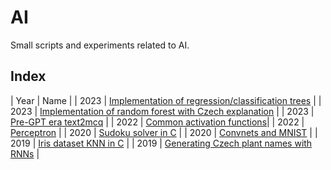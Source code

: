 # AI

Small scripts and experiments related to AI.


## Index

| Year | Name |
| 2023 | [Implementation of regression/classification trees](https://github.com/Yokto13/AI/tree/master/implementations/trees) |
| 2023 | [Implementation of random forest with Czech explanation](https://github.com/Yokto13/AI/blob/master/implementations/trees/ksi_random_forest.ipynb) |
| 2023 | [Pre-GPT era text2mcq](https://github.com/Yokto13/AI/blob/master/ai-notebooks/simple_text2mcq.ipynb) |
| 2022 | [Common activation functions](https://github.com/Yokto13/AI/blob/master/ai-notebooks/Activation%20functions.ipynb)|
| 2022 | [Perceptron](https://github.com/Yokto13/AI/blob/master/ai-notebooks/Perceptron.ipynb) |
| 2020 | [Sudoku solver in C](https://github.com/Yokto13/AI/blob/master/sudoku_solver.c) |
| 2020 | [Convnets and MNIST](https://github.com/Yokto13/AI/blob/master/MNIST/MNIST.ipynb) |
| 2019 | [Iris dataset KNN in C](https://github.com/Yokto13/AI/blob/master/IrisKNN.c) |
| 2019 | [Generating Czech plant names with RNNs](https://github.com/Yokto13/AI/blob/master/BioNamesGenerating/BiologicalNamesGenerator.ipynb) |